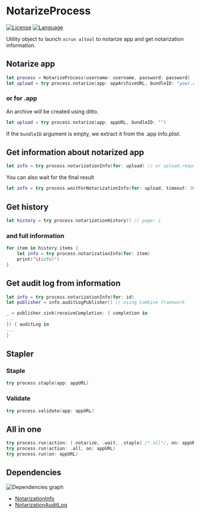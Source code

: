# NotarizeProcess

[![License](https://img.shields.io/badge/license-MIT-blue.svg?style=flat)](http://mit-license.org)
[![Language](http://img.shields.io/badge/language-swift-orange.svg?style=flat)](https://developer.apple.com/swift)

Utility object to launch `xcrun altool` to notarize app and get notarization information.

## Notarize app

```swift
let process = NotarizeProcess(username: username, password: password)
let upload = try process.notarize(app: appArchiveURL, bundleID: "your.app.bundle.id")
```

### or for .app

An archive will be created using ditto.

```swift
let upload = try process.notarize(app: appURL, bundleID: "")
```
If the `bundleID` argument is empty, we extract it from the .app Info.plist.
 
## Get information about notarized app

```swift
let info = try process.notarizationInfo(for: upload) // or upload.requestUUID
```

You can also wait for the final result

```swift
let info = try process.waitForNotarizationInfo(for: upload, timeout: 30 * 60)
```

## Get history

```swift
let history = try process.notarizationHistory() // page: i
```

### and full information

```swift
for item in history.items {
    let info = try process.notarizationInfo(for: item)
    print("\(info)")
}
```

## Get audit log from information

```swift
let info = try process.notarizationInfo(for: id)
let publisher = info.auditLogPublisher() // using Combine framework

_ = publisher.sink(receiveCompletion: { completion in
...
}) { auditLog in
...
}
```

## Stapler

### Staple

```swift
try process.staple(app: appURL)
```
### Validate

```swift
try process.validate(app: appURL)
```

## All in one

```swift
try process.run(action: [.notarize, .wait, .staple] /*.all*/, on: appURL)
try process.run(action: .all, on: appURL)
try process.run(on: appURL)
```

## Dependencies

![Dependencies graph](https://g.gravizo.com/svg?%20digraph%20DependenciesGraph%20{%20node%20[shape%20=%20box]%20%22https://github.com/phimage/NotarizeProcess%22[label=%22NotarizeProcess%22]%20%22https://github.com/phimage/NotarizationInfo%22[label=%22NotarizationInfo%22]%20%22https://github.com/phimage/NotarizeProcess%22%20-%3E%20%22https://github.com/phimage/NotarizationInfo%22%20%22https://github.com/phimage/NotarizationAuditLog%22[label=%22NotarizationAuditLog%22]%20%22https://github.com/phimage/NotarizeProcess%22%20-%3E%20%22https://github.com/phimage/NotarizationAuditLog%22%20})

* [NotarizationInfo](https://github.com/phimage/NotarizationInfo)
* [NotarizationAuditLog](https://github.com/phimage/NotarizationAuditLog)

